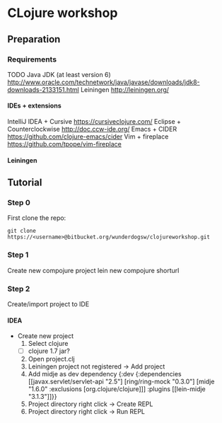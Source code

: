 # CLojure workshop

## Preparation

### Requirements
TODO
Java JDK (at least version 6) http://www.oracle.com/technetwork/java/javase/downloads/jdk8-downloads-2133151.html
Leiningen http://leiningen.org/

#### IDEs + extensions
IntelliJ IDEA + Cursive https://cursiveclojure.com/
Eclipse + Counterclockwise http://doc.ccw-ide.org/
Emacs + CIDER https://github.com/clojure-emacs/cider
Vim + fireplace https://github.com/tpope/vim-fireplace

#### Leiningen

## Tutorial

### Step 0
First clone the repo:

    git clone https://<username>@bitbucket.org/wunderdogsw/clojureworkshop.git

### Step 1
Create new compojure project
    lein new compojure shorturl

### Step 2
Create/import project to IDE

#### IDEA
* Create new project
  1. Select clojure
    - [ ] clojure 1.7 jar?
  2. Open project.clj
  3. Leiningen project not registered -> Add project
  4. Add midje as dev dependency
    {:dev {:dependencies [[javax.servlet/servlet-api "2.5"]
                        [ring/ring-mock "0.3.0"]
                        [midje "1.6.0" :exclusions [org.clojure/clojure]]]
         :plugins [[lein-midje "3.1.3"]]}}
  5. Project directory right click -> Create REPL
  6. Project directory right click -> Run REPL
